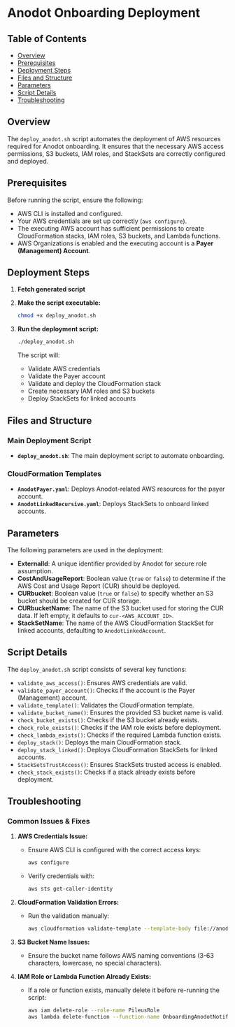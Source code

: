 # Anodot Onboarding Deployment

## Table of Contents
- [Overview](#overview)
- [Prerequisites](#prerequisites)
- [Deployment Steps](#deployment-steps)
- [Files and Structure](#files-and-structure)
- [Parameters](#parameters)
- [Script Details](#script-details)
- [Troubleshooting](#troubleshooting)

## Overview
The `deploy_anodot.sh` script automates the deployment of AWS resources required for Anodot onboarding. It ensures that the necessary AWS access permissions, S3 buckets, IAM roles, and StackSets are correctly configured and deployed.

## Prerequisites
Before running the script, ensure the following:
- AWS CLI is installed and configured.
- Your AWS credentials are set up correctly (`aws configure`).
- The executing AWS account has sufficient permissions to create CloudFormation stacks, IAM roles, S3 buckets, and Lambda functions.
- AWS Organizations is enabled and the executing account is a **Payer (Management) Account**.

## Deployment Steps
1. **Fetch generated script**

2. **Make the script executable:**
   ```bash
   chmod +x deploy_anodot.sh
   ```
3. **Run the deployment script:**
   ```bash
   ./deploy_anodot.sh
   ```
   The script will:
   - Validate AWS credentials
   - Validate the Payer account
   - Validate and deploy the CloudFormation stack
   - Create necessary IAM roles and S3 buckets
   - Deploy StackSets for linked accounts

## Files and Structure

### Main Deployment Script
- **`deploy_anodot.sh`**: The main deployment script to automate onboarding.

### CloudFormation Templates
- **`AnodotPayer.yaml`**: Deploys Anodot-related AWS resources for the payer account.
- **`AnodotLinkedRecursive.yaml`**: Deploys StackSets to onboard linked accounts.

## Parameters
The following parameters are used in the deployment:

- **ExternalId**: A unique identifier provided by Anodot for secure role assumption.
- **CostAndUsageReport**: Boolean value (`true` or `false`) to determine if the AWS Cost and Usage Report (CUR) should be deployed.
- **CURbucket**: Boolean value (`true` or `false`) to specify whether an S3 bucket should be created for CUR storage.
- **CURbucketName**: The name of the S3 bucket used for storing the CUR data. If left empty, it defaults to `cur-<AWS_ACCOUNT_ID>`.
- **StackSetName**: The name of the AWS CloudFormation StackSet for linked accounts, defaulting to `AnodotLinkedAccount`.

## Script Details
The `deploy_anodot.sh` script consists of several key functions:
- `validate_aws_access()`: Ensures AWS credentials are valid.
- `validate_payer_account()`: Checks if the account is the Payer (Management) account.
- `validate_template()`: Validates the CloudFormation template.
- `validate_bucket_name()`: Ensures the provided S3 bucket name is valid.
- `check_bucket_exists()`: Checks if the S3 bucket already exists.
- `check_role_exists()`: Checks if the IAM role exists before deployment.
- `check_lambda_exists()`: Checks if the required Lambda function exists.
- `deploy_stack()`: Deploys the main CloudFormation stack.
- `deploy_stack_linked()`: Deploys CloudFormation StackSets for linked accounts.
- `StackSetsTrustAccess()`: Ensures StackSets trusted access is enabled.
- `check_stack_exists()`: Checks if a stack already exists before deployment.

## Troubleshooting
### Common Issues & Fixes
1. **AWS Credentials Issue:**
   - Ensure AWS CLI is configured with the correct access keys:
     ```bash
     aws configure
     ```
   - Verify credentials with:
     ```bash
     aws sts get-caller-identity
     ```

2. **CloudFormation Validation Errors:**
   - Run the validation manually:
     ```bash
     aws cloudformation validate-template --template-body file://anodotpayer.yaml
     ```

3. **S3 Bucket Name Issues:**
   - Ensure the bucket name follows AWS naming conventions (3-63 characters, lowercase, no special characters).
   
4. **IAM Role or Lambda Function Already Exists:**
   - If a role or function exists, manually delete it before re-running the script:
     ```bash
     aws iam delete-role --role-name PileusRole
     aws lambda delete-function --function-name OnboardingAnodotNotificationLambda
     ```
